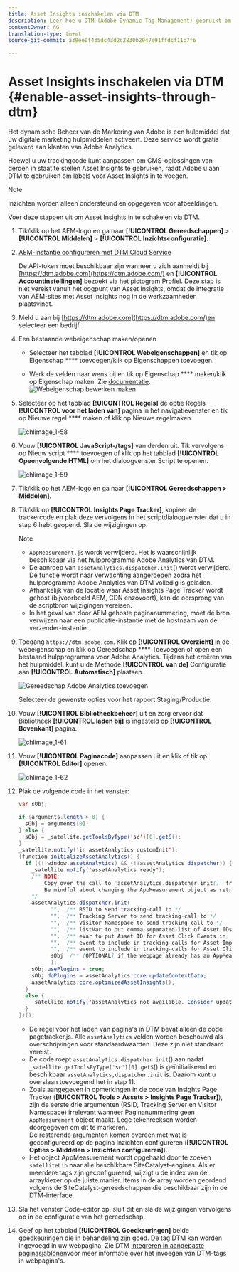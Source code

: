 ```yaml
---
title: Asset Insights inschakelen via DTM
description: Leer hoe u DTM (Adobe Dynamic Tag Management) gebruikt om Asset Insights in te schakelen.
contentOwner: AG
translation-type: tm+mt
source-git-commit: a39ee0f435dc43d2c2830b2947e91ffdcf11c7f6

---
```



# Asset Insights inschakelen via DTM {#enable-asset-insights-through-dtm}

Het dynamische Beheer van de Markering van Adobe is een hulpmiddel dat uw digitale marketing hulpmiddelen activeert. Deze service wordt gratis geleverd aan klanten van Adobe Analytics.

Hoewel u uw trackingcode kunt aanpassen om CMS-oplossingen van derden in staat te stellen Asset Insights te gebruiken, raadt Adobe u aan DTM te gebruiken om labels voor Asset Insights in te voegen.

>[!NOTE]
>
>Inzichten worden alleen ondersteund en opgegeven voor afbeeldingen.

Voer deze stappen uit om Asset Insights in te schakelen via DTM.

1. Tik/klik op het AEM-logo en ga naar **[!UICONTROL Gereedschappen]** > **[!UICONTROL Middelen]** > **[!UICONTROL Inzichtsconfiguratie]**.
1. [AEM-instantie configureren met DTM Cloud Service](/help/sites-administering/dtm.md)

   De API-token moet beschikbaar zijn wanneer u zich aanmeldt bij [https://dtm.adobe.com](https://dtm.adobe.com/) en **[!UICONTROL Accountinstellingen]** bezoekt via het pictogram Profiel. Deze stap is niet vereist vanuit het oogpunt van Asset Insights, omdat de integratie van AEM-sites met Asset Insights nog in de werkzaamheden plaatsvindt.

1. Meld u aan bij [https://dtm.adobe.com](https://dtm.adobe.com/)en selecteer een bedrijf.
1. Een bestaande webeigenschap maken/openen

   * Selecteer het tabblad **[!UICONTROL Webeigenschappen]** en tik op Eigenschap **** toevoegen/klik op Eigenschappen toevoegen.

   * Werk de velden naar wens bij en tik op Eigenschap **** maken/klik op Eigenschap maken. Zie [documentatie](https://helpx.adobe.com/experience-manager/using/dtm.html).
   ![Webeigenschap bewerken maken](assets/Create-edit-web-property.png)

1. Selecteer op het tabblad **[!UICONTROL Regels]** de optie Regels **[!UICONTROL voor het laden van]** pagina in het navigatievenster en tik op Nieuwe regel **** maken of klik op Nieuwe regelmaken.

   ![chlimage_1-58](assets/chlimage_1-194.png)

1. Vouw **[!UICONTROL JavaScript-/tags]** van derden uit. Tik vervolgens op Nieuw script **** toevoegen of klik op het tabblad **[!UICONTROL Opeenvolgende HTML]** om het dialoogvenster Script te openen.

   ![chlimage_1-59](assets/chlimage_1-195.png)

1. Tik/klik op het AEM-logo en ga naar **[!UICONTROL Gereedschappen > Middelen]**.
1. Tik/klik op **[!UICONTROL Insights Page Tracker]**, kopieer de trackercode en plak deze vervolgens in het scriptdialoogvenster dat u in stap 6 hebt geopend. Sla de wijzigingen op.

   >[!NOTE]
   >
   > * `AppMeasurement.js` wordt verwijderd. Het is waarschijnlijk beschikbaar via het hulpprogramma Adobe Analytics van DTM.
   > * De aanroep van `assetAnalytics.dispatcher.init`() wordt verwijderd. De functie wordt naar verwachting aangeroepen zodra het hulpprogramma Adobe Analytics van DTM volledig is geladen.
   > * Afhankelijk van de locatie waar Asset Insights Page Tracker wordt gehost (bijvoorbeeld AEM, CDN enzovoort), kan de oorsprong van de scriptbron wijzigingen vereisen.
   > * In het geval van door AEM gehoste paginanummering, moet de bron verwijzen naar een publicatie-instantie met de hostnaam van de verzender-instantie.


1. Toegang `https://dtm.adobe.com`. Klik op **[!UICONTROL Overzicht]** in de webeigenschap en klik op Gereedschap **** Toevoegen of open een bestaand hulpprogramma voor Adobe Analytics. Tijdens het creëren van het hulpmiddel, kunt u de Methode **[!UICONTROL van de]** Configuratie aan **[!UICONTROL Automatisch]** plaatsen.

   ![Gereedschap Adobe Analytics toevoegen](assets/Add-Adobe-Analytics-Tool.png)

   Selecteer de gewenste opties voor het rapport Staging/Productie.

1. Vouw **[!UICONTROL Bibliotheekbeheer]** uit en zorg ervoor dat Bibliotheek **[!UICONTROL laden bij]** is ingesteld op **[!UICONTROL Bovenkant]** pagina.

   ![chlimage_1-61](assets/chlimage_1-197.png)

1. Vouw **[!UICONTROL Paginacode]** aanpassen uit en klik of tik op **[!UICONTROL Editor]** openen.

   ![chlimage_1-62](assets/chlimage_1-198.png)

1. Plak de volgende code in het venster:

   ```Java
   var sObj;
   
   if (arguments.length > 0) {
     sObj = arguments[0];
   } else {
     sObj = _satellite.getToolsByType('sc')[0].getS();
   }
   _satellite.notify('in assetAnalytics customInit');
   (function initializeAssetAnalytics() {
     if ((!!window.assetAnalytics) && (!!assetAnalytics.dispatcher)) {
       _satellite.notify('assetAnalytics ready');
       /** NOTE:
           Copy over the call to 'assetAnalytics.dispatcher.init()' from Assets Pagetracker
           Be mindful about changing the AppMeasurement object as retrieved above.
       */
       assetAnalytics.dispatcher.init(
             "",  /** RSID to send tracking-call to */
             "",  /** Tracking Server to send tracking-call to */
             "",  /** Visitor Namespace to send tracking-call to */
             "",  /** listVar to put comma-separated-list of Asset IDs for Asset Impression Events in tracking-call, e.g. 'listVar1' */
             "",  /** eVar to put Asset ID for Asset Click Events in, e.g. 'eVar3' */
             "",  /** event to include in tracking-calls for Asset Impression Events, e.g. 'event8' */
             "",  /** event to include in tracking-calls for Asset Click Events, e.g. 'event7' */
             sObj  /** [OPTIONAL] if the webpage already has an AppMeasurement object, please include the object here. If unspecified, Pagetracker Core shall create its own AppMeasurement object */
             );
       sObj.usePlugins = true;
       sObj.doPlugins = assetAnalytics.core.updateContextData;
       assetAnalytics.core.optimizedAssetInsights();
     }
     else {
       _satellite.notify('assetAnalytics not available. Consider updating the Custom Page Code', 4);
     }
   })();
   ```

   * De regel voor het laden van pagina&#39;s in DTM bevat alleen de code pagetracker.js. Alle `assetAnalytics` velden worden beschouwd als overschrijvingen voor standaardwaarden. Deze zijn niet standaard vereist.
   * De code roept `assetAnalytics.dispatcher.init`() aan nadat `_satellite.getToolsByType('sc')[0].getS`() is geïnitialiseerd en beschikbaar `assetAnalytics,dispatcher.init` is. Daarom kunt u overslaan toevoegend het in stap 11.
   * Zoals aangegeven in opmerkingen in de code van Insights Page Tracker (**[!UICONTROL Tools > Assets > Insights Page Tracker]**), zijn de eerste drie argumenten (RSID, Tracking Server en Visitor Namespace) irrelevant wanneer Paginanummering geen `AppMeasurement` object maakt. Lege tekenreeksen worden doorgegeven om dit te markeren.\
      De resterende argumenten komen overeen met wat is geconfigureerd op de pagina Inzichten configureren (**[!UICONTROL Opties > Middelen > Inzichten configureren]**).
   * Het object AppMeasurement wordt opgehaald door te zoeken `satelliteLib` naar alle beschikbare SiteCatalyst-engines. Als er meerdere tags zijn geconfigureerd, wijzigt u de index van de arraykiezer op de juiste manier. Items in de array worden geordend volgens de SiteCatalyst-gereedschappen die beschikbaar zijn in de DTM-interface.

1. Sla het venster Code-editor op, sluit dit en sla de wijzigingen vervolgens op in de configuratie van het gereedschap.
1. Geef op het tabblad **[!UICONTROL Goedkeuringen]** beide goedkeuringen die in behandeling zijn goed. De tag DTM kan worden ingevoegd in uw webpagina. Zie DTM [integreren in aangepaste paginasjablonen](https://blogs.adobe.com/experiencedelivers/experience-management/integrating-dtm-custom-aem6-page-template/)voor meer informatie over het invoegen van DTM-tags in webpagina&#39;s.
